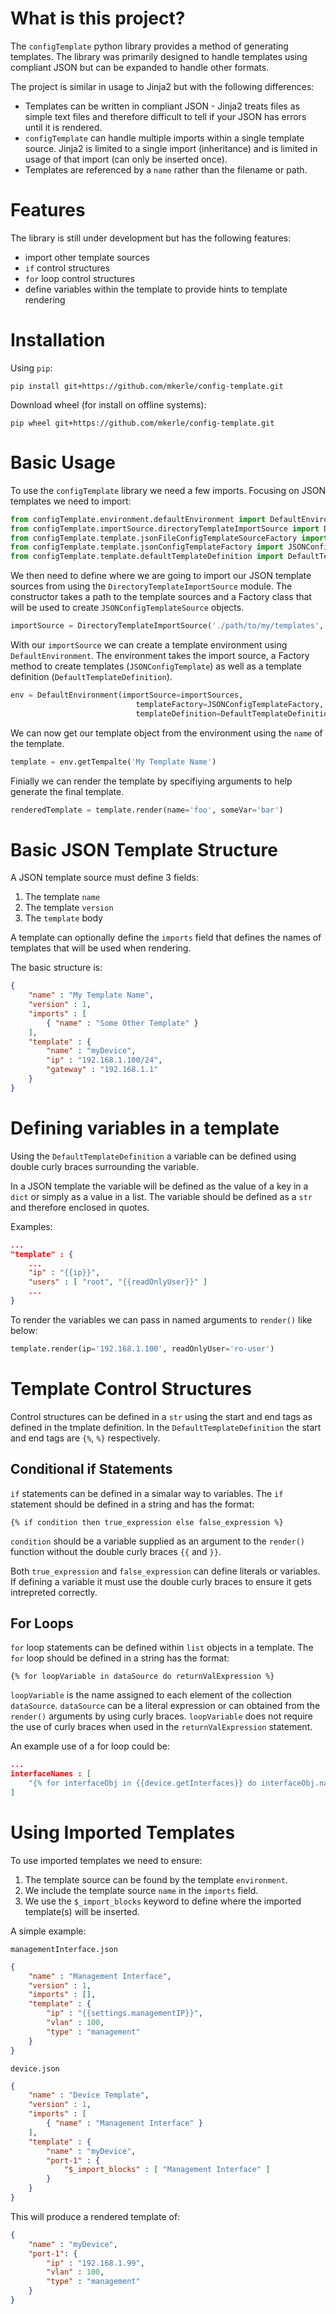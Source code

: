 # What is this project?

The `configTemplate` python library provides a method of generating templates.  The library was primarily designed to handle templates using compliant JSON but can be expanded to handle other formats.

The project is similar in usage to Jinja2 but with the following differences:
- Templates can be written in compliant JSON - Jinja2 treats files as simple text files and therefore difficult to tell if your JSON has errors until it is rendered.
- `configTemplate` can handle multiple imports within a single template source.  Jinja2 is limited to a single import (inheritance) and is limited in usage of that import (can only be inserted once).
- Templates are referenced by a `name` rather than the filename or path.

# Features

The library is still under development but has the following features:
- import other template sources
- `if` control structures
- `for` loop control structures
- define variables within the template to provide hints to template rendering


# Installation

Using `pip`:

```
pip install git+https://github.com/mkerle/config-template.git
```

Download wheel (for install on offline systems):

```
pip wheel git+https://github.com/mkerle/config-template.git
```

# Basic Usage

To use the `configTemplate` library we need a few imports.  Focusing on JSON templates we need to import:

```python
from configTemplate.environment.defaultEnvironment import DefaultEnvironment
from configTemplate.importSource.directoryTemplateImportSource import DirectoryTemplateImportSource
from configTemplate.template.jsonFileConfigTemplateSourceFactory import JSONFileConfigTemplateSourceFactory
from configTemplate.template.jsonConfigTemplateFactory import JSONConfigTemplateFactory
from configTemplate.template.defaultTemplateDefinition import DefaultTemplateDefinition
```

We then need to define where we are going to import our JSON template sources from using the `DirectoryTemplateImportSource` module.  The constructor takes a path to the template sources and a Factory class that will be used to create `JSONConfigTemplateSource` objects.

```python
importSource = DirectoryTemplateImportSource('./path/to/my/templates', JSONFileConfigTemplateSourceFactory)
```

With our `importSource` we can create a template environment using `DefaultEnvironment`.  The environment takes the import source, a Factory method to create templates (`JSONConfigTemplate`) as well as a template definition (`DefaultTemplateDefinition`).

```python
env = DefaultEnvironment(importSource=importSources,
                            templateFactory=JSONConfigTemplateFactory,
                            templateDefinition=DefaultTemplateDefinition())
```

We can now get our template object from the environment using the `name` of the template.

```python
template = env.getTempalte('My Template Name')
```

Finially we can render the template by specifiying arguments to help generate the final template.

```python
renderedTemplate = template.render(name='foo', someVar='bar')
```

# Basic JSON Template Structure

A JSON template source must define 3 fields:
1. The template `name`
1. The template `version`
1. The `template` body

A template can optionally define the `imports` field that defines the names of templates that will be used when rendering.

The basic structure is:

```json
{
    "name" : "My Template Name",
    "version" : 1,
    "imports" : [
        { "name" : "Some Other Template" }
    ],
    "template" : {
        "name" : "myDevice",        
        "ip" : "192.168.1.100/24",
        "gateway" : "192.168.1.1"
    }
}
```

# Defining variables in a template

Using the `DefaultTemplateDefinition` a variable can be defined using double curly braces surrounding the variable.

In a JSON template the variable will be defined as the value of a key in a `dict` or simply as a value in a list.  The variable should be defined as a `str` and therefore enclosed in quotes.

Examples:

```json
...
"template" : {
    ...
    "ip" : "{{ip}}",
    "users" : [ "root", "{{readOnlyUser}}" ]
    ...
}
```

To render the variables we can pass in named arguments to `render()` like below:

```python
template.render(ip='192.168.1.100', readOnlyUser='ro-user')
```

# Template Control Structures

Control structures can be defined in a `str` using the start and end tags as defined in the tmplate definition.  In the `DefaultTemplateDefinition` the start and end tags are `{%`, `%}` respectively.


## Conditional if Statements

`if` statements can be defined in a simalar way to variables.  The `if` statement should be defined in a string and has the format:

```
{% if condition then true_expression else false_expression %}
```

`condition` should be a variable supplied as an argument to the `render()` function without the double curly braces `{{` and `}}`.

Both `true_expression` and `false_expression` can define literals or variables.  If defining a variable it must use the double curly braces to ensure it gets intrepreted correctly.

## For Loops

`for` loop statements can be defined within `list` objects in a template.  The `for` loop should be defined in a string has the format:

```
{% for loopVariable in dataSource do returnValExpression %}
```

`loopVariable` is the name assigned to each element of the collection `dataSource`.  `dataSource` can be a literal expression or can obtained from the `render()` arguments by using curly braces.  `loopVariable` does not require the use of curly braces when used in the `returnValExpression` statement.

An example use of a for loop could be:

```json
...
interfaceNames : [
    "{% for interfaceObj in {{device.getInterfaces}} do interfaceObj.name %}"
]
```

# Using Imported Templates

To use imported templates we need to ensure:
1. The template source can be found by the template `environment`.
1. We include the template source `name` in the `imports` field.
1. We use the `$_import_blocks` keyword to define where the imported template(s) will be inserted.

A simple example:

`managementInterface.json`

```json
{
    "name" : "Management Interface",
    "version" : 1,
    "imports" : [],
    "template" : {
        "ip" : "{{settings.managementIP}}",
        "vlan" : 100,
        "type" : "management"
    }
}
```

`device.json`

```json
{
    "name" : "Device Template",
    "version" : 1,
    "imports" : [
        { "name" : "Management Interface" }
    ],
    "template" : {
        "name" : "myDevice",
        "port-1" : {
            "$_import_blocks" : [ "Management Interface" ]
        }
    }
}
```

This will produce a rendered template of:

```json
{
    "name" : "myDevice",
    "port-1": {
        "ip" : "192.168.1.99",
        "vlan" : 100,
        "type" : "management"
    }
}
```